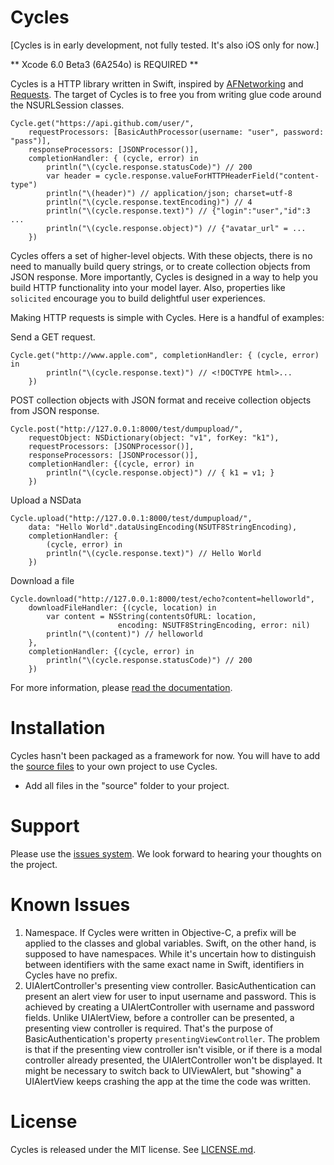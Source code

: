 Cycles
====

[Cycles is in early development, not fully tested. It's also iOS only for now.]

** Xcode 6.0 Beta3 (6A254o) is REQUIRED **

Cycles is a HTTP library written in Swift, inspired by [AFNetworking](http://afnetworking.com/)
and [Requests](http://docs.python-requests.org/). The target of Cycles is to
free you from writing glue code around the NSURLSession classes.

```
Cycle.get("https://api.github.com/user/",
    requestProcessors: [BasicAuthProcessor(username: "user", password: "pass")],
    responseProcessors: [JSONProcessor()],
    completionHandler: { (cycle, error) in
        println("\(cycle.response.statusCode)") // 200
        var header = cycle.response.valueForHTTPHeaderField("content-type")
        println("\(header)") // application/json; charset=utf-8
        println("\(cycle.response.textEncoding)") // 4
        println("\(cycle.response.text)") // {"login":"user","id":3 ...
        println("\(cycle.response.object)") // {"avatar_url" = ...
    })
```

Cycles offers a set of higher-level objects. With these objects, there is no
need to manually build query strings, or to create collection objects from
JSON response. More importantly, Cycles is designed in a way to help you build
HTTP functionality into your model layer. Also, properties like `solicited`
encourage you to build delightful user experiences.

Making HTTP requests is simple with Cycles. Here is a handful of examples:

Send a GET request.
```
Cycle.get("http://www.apple.com", completionHandler: { (cycle, error) in
        println("\(cycle.response.text)") // <!DOCTYPE html>...
    })
```

POST collection objects with JSON format and receive collection objects from
JSON response.
```
Cycle.post("http://127.0.0.1:8000/test/dumpupload/",
    requestObject: NSDictionary(object: "v1", forKey: "k1"),
    requestProcessors: [JSONProcessor()],
    responseProcessors: [JSONProcessor()],
    completionHandler: {(cycle, error) in
        println("\(cycle.response.object)") // { k1 = v1; }
    })
```


Upload a NSData
```
Cycle.upload("http://127.0.0.1:8000/test/dumpupload/",
    data: "Hello World".dataUsingEncoding(NSUTF8StringEncoding),
    completionHandler: {
        (cycle, error) in
        println("\(cycle.response.text)") // Hello World
    })
```

Download a file
```
Cycle.download("http://127.0.0.1:8000/test/echo?content=helloworld",
    downloadFileHandler: {(cycle, location) in
        var content = NSString(contentsOfURL: location,
                        encoding: NSUTF8StringEncoding, error: nil)
        println("\(content)") // helloworld
    },
    completionHandler: {(cycle, error) in
        println("\(cycle.response.statusCode)") // 200
    })
```

For more information, please [read the documentation](http://cycles.readthedocs.org/).


Installation
====
Cycles hasn't been packaged as a framework for now. You will have to add the
[source files](https://github.com/weipin/Cycles/tree/master/source) to your
own project to use Cycles.

- Add all files in the "source" folder to your project.

Support
====
Please use the [issues system](https://github.com/weipin/Cycles/issues). We look
forward to hearing your thoughts on the project.

Known Issues
====
1. Namespace. If Cycles were written in Objective-C, a prefix will be applied to
   the classes and global variables. Swift, on the other hand, is supposed to
   have namespaces. While it's uncertain how to distinguish between identifiers
   with the same exact name in Swift, identifiers in Cycles have no prefix.  
1. UIAlertController's presenting view controller. BasicAuthentication can
   present an alert view for user to input username and password. This is
   achieved by creating a UIAlertController with username and password fields.
   Unlike UIAlertView, before a controller can be presented, a presenting view
   controller is required. That's the purpose of BasicAuthentication's property
   `presentingViewController`. The problem is that if the presenting view
   controller isn't visible, or if there is a modal controller already
   presented, the UIAlertController won't be displayed. It might be necessary
   to switch back to UIViewAlert, but "showing" a UIAlertView keeps crashing
   the app at the time the code was written.


License
====
Cycles is released under the MIT license. See [LICENSE.md](https://github.com/weipin/Cycles/blob/master/LICENSE).
